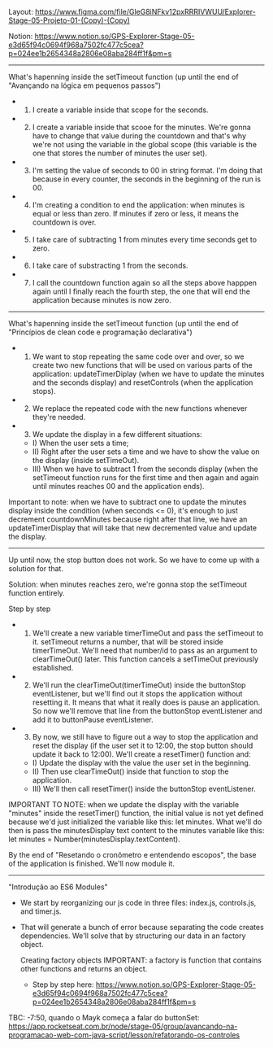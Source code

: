 Layout: https://www.figma.com/file/GleG8iNFkv12pxRRRIVWUU/Explorer-Stage-05-Projeto-01-(Copy)-(Copy)

Notion: https://www.notion.so/GPS-Explorer-Stage-05-e3d65f94c0694f968a7502fc477c5cea?p=024ee1b2654348a2806e08aba284ff1f&pm=s

---

What's hapenning inside the setTimeout function
(up until the end of "Avançando na lógica em pequenos passos")

- 1. I create a variable inside that scope for the seconds.
- 2. I create a variable inside that scooe for the minutes. We're gonna have to change that value during the countdown and that's why we're not using the variable in the global scope (this variable is the one that stores the number of minutes the user set).
- 3. I'm setting the value of seconds to 00 in string format. I'm doing that because in every counter, the seconds in the beginning of the run is 00.
- 4. I'm creating a condition to end the application: when minutes is equal or less than zero. If minutes if zero or less, it means the countdown is over.
- 5. I take care of subtracting 1 from minutes every time seconds get to zero.
- 6. I take care of substracting 1 from the seconds.
- 7. I call the countdown function again so all the steps above happpen again until I finally reach the fourth step, the one that will end the application because minutes is now zero.

---

What's hapenning inside the setTimeout function
(up until the end of "Princípios de clean code e programação declarativa")

- 1. We want to stop repeating the same code over and over, so we create two new functions that will be used on various parts of the application: updateTimerDiplay (when we have to update the minutes and the seconds display) and resetControls (when the application stops).

- 2. We replace the repeated code with the new functions whenever they're needed.

- 3. We update the display in a few different situations:
  - I) When the user sets a time;
  - II) Right after the user sets a time and we have to show the value on the display (inside setTimeOut).
  - III) When we have to subtract 1 from the seconds display (when the setTimeout function runs for the first time and then again and again until minutes reaches 00 and the application ends).

Important to note: when we have to subtract one to update the minutes display inside the condition (when seconds <= 0), it's enough to just decrement countdownMinutes because right after that line, we have an updateTimerDisplay that will take that new decremented value and update the display.

---

Up until now, the stop button does not work. So we have to come up with a solution for that.

Solution: when minutes reaches zero, we're gonna stop the setTimeout function entirely.

Step by step

- 1. We'll create a new variable timerTimeOut and pass the setTimeout to it. setTimeout returns a number, that will be stored inside timerTimeOut. We'll need that number/id to pass as an argument to clearTimeOut() later. This function cancels a setTimeOut previously established.
- 2. We'll run the clearTimeOut(timerTimeOut) inside the buttonStop eventListener, but we'll find out it stops the application without resetting it. It means that what it really does is pause an application. So now we'll remove that line from the buttonStop eventListener and add it to buttonPause eventListener.
- 3. By now, we still have to figure out a way to stop the application and reset the display (if the user set it to 12:00, the stop button should update it back to 12:00). We'll create a resetTimer() function and:
  - I) Update the display with the value the user set in the beginning.
  - II) Then use clearTimeOut() inside that function to stop the application.
  - III) We'll then call resetTimer() inside the buttonStop eventListener.

IMPORTANT TO NOTE: when we update the display with the variable "minutes" inside the resetTimer() function, the initial value is not yet defined because we'd just initialized the variable like this: let minutes. What we'll do then is pass the minutesDisplay text content to the minutes variable like this: let minutes = Number(minutesDisplay.textContent).

By the end of "Resetando o cronômetro e entendendo escopos", the base of the application is finished. We'll now module it.

---

"Introdução ao ES6 Modules"

- We start by reorganizing our js code in three files: index.js, controls.js, and timer.js.
- That will generate a bunch of error because separating the code creates dependencies. We'll solve that by structuring our data in an factory object.

  Creating factory objects
  IMPORTANT: a factory is function that contains other functions and returns an object.

  - Step by step here: https://www.notion.so/GPS-Explorer-Stage-05-e3d65f94c0694f968a7502fc477c5cea?p=024ee1b2654348a2806e08aba284ff1f&pm=s

TBC: -7:50, quando o Mayk começa a falar do buttonSet: https://app.rocketseat.com.br/node/stage-05/group/avancando-na-programacao-web-com-java-script/lesson/refatorando-os-controles
